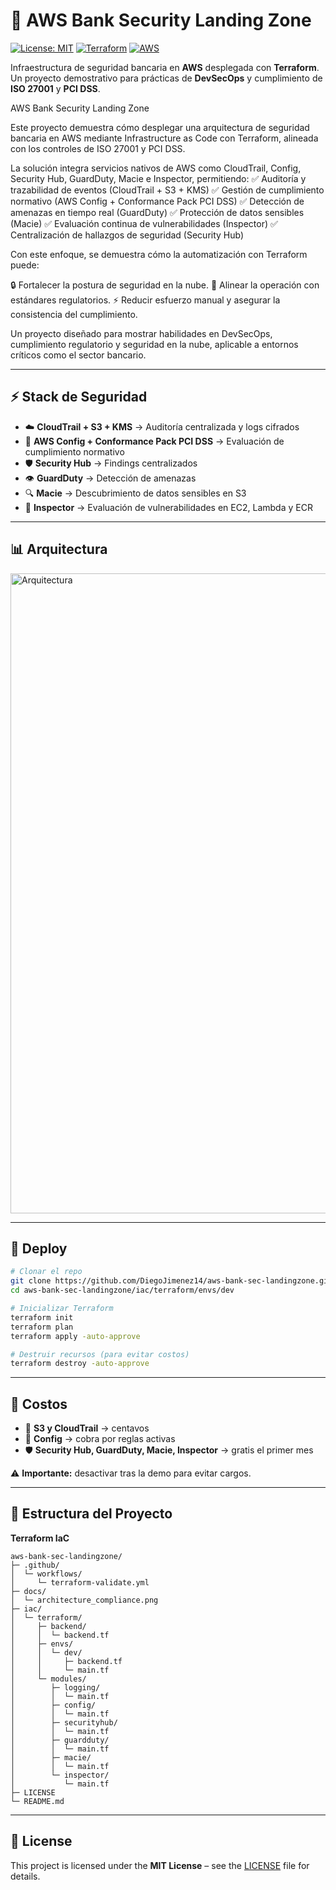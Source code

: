 # 🏦 AWS Bank Security Landing Zone  

[![License: MIT](https://img.shields.io/badge/License-MIT-yellow.svg)](LICENSE)
[![Terraform](https://img.shields.io/badge/IaC-Terraform-blue.svg)](https://www.terraform.io/)
[![AWS](https://img.shields.io/badge/Cloud-AWS-orange.svg)](https://aws.amazon.com/)

Infraestructura de seguridad bancaria en **AWS** desplegada con **Terraform**.  
Un proyecto demostrativo para prácticas de **DevSecOps** y cumplimiento de **ISO 27001** y **PCI DSS**.  

AWS Bank Security Landing Zone

Este proyecto demuestra cómo desplegar una arquitectura de seguridad bancaria en AWS mediante Infrastructure as Code con Terraform, alineada con los controles de ISO 27001 y PCI DSS.

La solución integra servicios nativos de AWS como CloudTrail, Config, Security Hub, GuardDuty, Macie e Inspector, permitiendo:
✅ Auditoría y trazabilidad de eventos (CloudTrail + S3 + KMS)
✅ Gestión de cumplimiento normativo (AWS Config + Conformance Pack PCI DSS)
✅ Detección de amenazas en tiempo real (GuardDuty)
✅ Protección de datos sensibles (Macie)
✅ Evaluación continua de vulnerabilidades (Inspector)
✅ Centralización de hallazgos de seguridad (Security Hub)

Con este enfoque, se demuestra cómo la automatización con Terraform puede:

 🔒 Fortalecer la postura de seguridad en la nube.
📏 Alinear la operación con estándares regulatorios.
⚡ Reducir esfuerzo manual y asegurar la consistencia del cumplimiento.

Un proyecto diseñado para mostrar habilidades en DevSecOps, cumplimiento regulatorio y seguridad en la nube, aplicable a entornos críticos como el sector bancario. 



---



## ⚡ Stack de Seguridad  


- ☁️ **CloudTrail + S3 + KMS** → Auditoría centralizada y logs cifrados  
- 📏 **AWS Config + Conformance Pack PCI DSS** → Evaluación de cumplimiento normativo  
- 🛡 **Security Hub** → Findings centralizados  
- 👁 **GuardDuty** → Detección de amenazas  
- 🔍 **Macie** → Descubrimiento de datos sensibles en S3  
- 🧪 **Inspector** → Evaluación de vulnerabilidades en EC2, Lambda y ECR  



---



## 📊 Arquitectura  

<img width="1536" height="1024" alt="Arquitectura" src="https://github.com/user-attachments/assets/2c5141f1-0281-4f38-b12e-6671e63d2c85" />





---


## 🚀 Deploy  

```bash
# Clonar el repo
git clone https://github.com/DiegoJimenez14/aws-bank-sec-landingzone.git
cd aws-bank-sec-landingzone/iac/terraform/envs/dev

# Inicializar Terraform
terraform init
terraform plan
terraform apply -auto-approve

# Destruir recursos (para evitar costos)
terraform destroy -auto-approve

```


---

## 💸 Costos  

- 💾 **S3 y CloudTrail** → centavos  
- 📏 **Config** → cobra por reglas activas  
- 🛡 **Security Hub, GuardDuty, Macie, Inspector** → gratis el primer mes  

⚠️ **Importante:** desactivar tras la demo para evitar cargos.  

---
## 📂 Estructura del Proyecto  

**Terraform IaC**  

```
aws-bank-sec-landingzone/
├─ .github/
│  └─ workflows/
│     └─ terraform-validate.yml
├─ docs/
│  └─ architecture_compliance.png
├─ iac/
│  └─ terraform/
│     ├─ backend/
│     │  └─ backend.tf
│     ├─ envs/
│     │  └─ dev/
│     │     ├─ backend.tf
│     │     └─ main.tf
│     └─ modules/
│        ├─ logging/
│        │  └─ main.tf
│        ├─ config/
│        │  └─ main.tf
│        ├─ securityhub/
│        │  └─ main.tf
│        ├─ guardduty/
│        │  └─ main.tf
│        ├─ macie/
│        │  └─ main.tf
│        └─ inspector/
│           └─ main.tf
├─ LICENSE
└─ README.md

```

---

 
## 📄 License  

This project is licensed under the **MIT License** – see the [LICENSE](LICENSE) file for details.  




